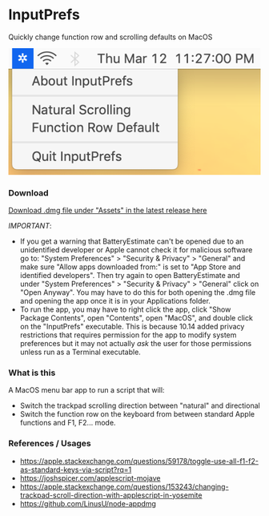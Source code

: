 # InputPrefs
Quickly change function row and scrolling defaults on MacOS

<p align="center">
  <img src="Screenshot.png">
</p>

### Download
[Download .dmg file under "Assets" in the latest release here](https://github.com/NafeeJ/InputPrefs/releases)

*IMPORTANT*: 
* If you get a warning that BatteryEstimate can't be opened due to an unidentified developer or Apple cannot check it for malicious software go to: "System Preferences" > "Security & Privacy" > "General" and make sure "Allow apps downloaded from:" is set to "App Store and identified developers". Then try again to open BatteryEstimate and under "System Preferences" > "Security & Privacy" > "General" click on "Open Anyway". You may have to do this for both opening the .dmg file and opening the app once it is in your Applications folder.
* To run the app, you may have to right click the app, click "Show Package Contents", open "Contents", open "MacOS", and double click on the "InputPrefs" executable. This is because 10.14 added privacy restrictions that requires permission for the app to modify system preferences but it may not actually *ask* the user for those permissions unless run as a Terminal executable.

### What is this
A MacOS menu bar app to run a script that will:
* Switch the trackpad scrolling direction between "natural" and directional
* Switch the function row on the keyboard from between standard Apple functions and F1, F2... mode.

### References / Usages
* https://apple.stackexchange.com/questions/59178/toggle-use-all-f1-f2-as-standard-keys-via-script?rq=1
* https://joshspicer.com/applescript-mojave
* https://apple.stackexchange.com/questions/153243/changing-trackpad-scroll-direction-with-applescript-in-yosemite
* https://github.com/LinusU/node-appdmg
